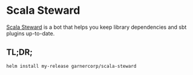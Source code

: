 # Scala Steward

[Scala Steward](https://github.com/fthomas/scala-steward) is a bot that helps you keep library dependencies and sbt plugins up-to-date.

## TL;DR;

```sh
helm install my-release garnercorp/scala-steward
```
